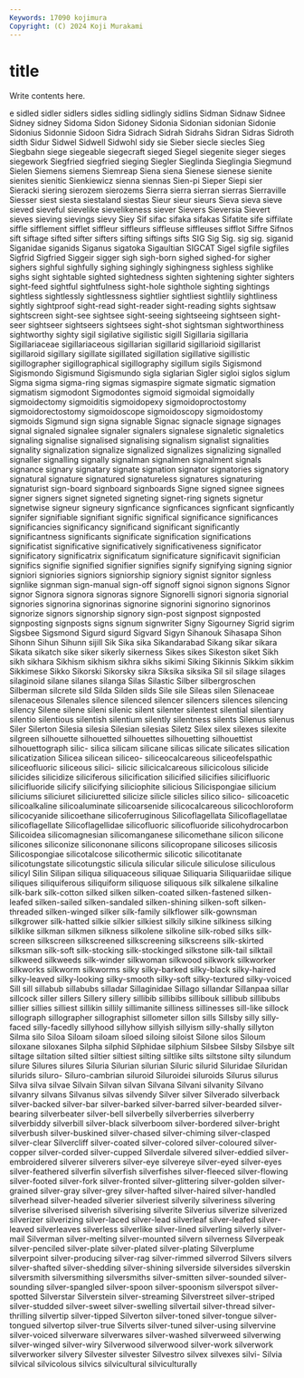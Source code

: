```yaml
---
Keywords: 17090 kojimura
Copyright: (C) 2024 Koji Murakami
---
```


# title

Write contents here.



e sidled sidler sidlers sidles sidling sidlingly sidlins
Sidman Sidnaw Sidnee Sidney sidney Sidoma Sidon Sidoney Sidonia Sidonian
sidonian Sidonie Sidonius Sidonnie Sidoon Sidra Sidrach Sidrah Sidrahs Sidran
Sidras Sidroth sidth Sidur Sidwel Sidwell Sidwohl sidy sie Sieber
siecle siecles Sieg Siegbahn siege siegeable siegecraft sieged Siegel siegenite
sieger sieges siegework Siegfried siegfried sieging Siegler Sieglinda Sieglingia Siegmund
Sielen Siemens siemens Siemreap Siena siena Sienese sienese sienite sienites
sienitic Sienkiewicz sienna siennas Sien-pi Sieper Siepi sier Sieracki siering
sierozem sierozems Sierra sierra sierran sierras Sierraville Siesser siest siesta
siestaland siestas Sieur sieur sieurs Sieva sieva sieve sieved sieveful
sievelike sievelikeness siever Sievers Sieversia Sievert sieves sieving sievings sievy
Siey Sif sifac sifaka sifakas Sifatite sife siffilate siffle sifflement
sifflet siffleur siffleurs siffleuse siffleuses sifflot Siffre Sifnos sift siftage
sifted sifter sifters sifting siftings sifts SIG Sig Sig. sig
sig. siganid Siganidae siganids Siganus sigatoka Sigaultian SIGCAT Sigel sigfile
sigfiles Sigfrid Sigfried Siggeir sigger sigh sigh-born sighed sighed-for sigher
sighers sighful sighfully sighing sighingly sighingness sighless sighlike sighs sight
sightable sighted sightedness sighten sightening sighter sighters sight-feed sightful sightfulness
sight-hole sighthole sighting sightings sightless sightlessly sightlessness sightlier sightliest sightlily
sightliness sightly sightproof sight-read sight-reader sight-reading sights sightsaw sightscreen sight-see
sightsee sight-seeing sightseeing sightseen sight-seer sightseer sightseers sightsees sight-shot sightsman
sightworthiness sightworthy sighty sigil sigilative sigilistic sigill Sigillaria sigillaria Sigillariaceae
sigillariaceous sigillarian sigillarid sigillarioid sigillarist sigillaroid sigillary sigillate sigillated sigillation
sigillative sigillistic sigillographer sigillographical sigillography sigillum sigils Sigismond Sigismondo Sigismund
Sigismundo sigla siglarian Sigler sigloi siglos siglum Sigma sigma sigma-ring
sigmas sigmaspire sigmate sigmatic sigmation sigmatism sigmodont Sigmodontes sigmoid sigmoidal
sigmoidally sigmoidectomy sigmoiditis sigmoidopexy sigmoidoproctostomy sigmoidorectostomy sigmoidoscope sigmoidoscopy sigmoidostomy sigmoids
Sigmund sign signa signable Signac signacle signage signages signal signaled
signalee signaler signalers signalese signaletic signaletics signaling signalise signalised signalising
signalism signalist signalities signality signalization signalize signalized signalizes signalizing signalled
signaller signalling signally signalman signalmen signalment signals signance signary signatary
signate signation signator signatories signatory signatural signature signatured signatureless signatures
signaturing signaturist sign-board signboard signboards Signe signed signee signees signer
signers signet signeted signeting signet-ring signets signetur signetwise signeur signeury
signficance signficances signficant signficantly signifer signifiable signifiant signific significal significance
significances significancies significancy significand significant significantly significantness significants significate signification
significations significatist significative significatively significativeness significator significatory significatrix significatum significature
significavit significian significs signifie signified signifier signifies signify signifying signing
signior signiori signiories signiors signiorship signiory signist signitor signless signlike
signman sign-manual sign-off signoff signoi signon signons Signor signor Signora
signora signoras signore Signorelli signori signoria signorial signories signorina signorinas
signorine signorini signorino signorinos signorize signors signorship signory sign-post signpost
signposted signposting signposts signs signum signwriter Signy Sigourney Sigrid sigrim
Sigsbee Sigsmond Sigurd sigurd Sigvard Sigyn Sihanouk Sihasapa Sihon Sihonn
Sihun Sihunn sijill Sik Sika sika Sikandarabad Sikang sikar sikara
Sikata sikatch sike siker sikerly sikerness Sikes sikes Sikeston siket
Sikh sikh sikhara Sikhism sikhism sikhra sikhs sikimi Siking Sikinnis
Sikkim sikkim Sikkimese Sikko Sikorski Sikorsky sikra Siksika siksika Sil
sil silage silages silaginoid silane silanes silanga Silas Silastic Silber
silbergroschen Silberman silcrete sild Silda Silden silds Sile sile Sileas
silen Silenaceae silenaceous Silenales silence silenced silencer silencers silences silencing
silency Silene silene sileni silenic silent silenter silentest silential silentiary
silentio silentious silentish silentium silently silentness silents Silenus silenus Siler
Silerton Silesia silesia Silesian silesias Siletz Silex silex silexes silexite
silgreen silhouette silhouetted silhouettes silhouetting silhouettist silhouettograph silic- silica silicam
silicane silicas silicate silicates silication silicatization Silicea silicean siliceo- siliceocalcareous
siliceofelspathic siliceofluoric siliceous silici- silicic silicicalcareous silicicolous silicide silicides silicidize
siliciferous silicification silicified silicifies silicifluoric silicifluoride silicify silicifying siliciophite silicious
Silicispongiae silicium siliciums siliciuret siliciuretted silicize silicle silicles silico silico-
silicoacetic silicoalkaline silicoaluminate silicoarsenide silicocalcareous silicochloroform silicocyanide silicoethane silicoferruginous Silicoflagellata
Silicoflagellatae silicoflagellate Silicoflagellidae silicofluoric silicofluoride silicohydrocarbon Silicoidea silicomagnesian silicomanganese silicomethane
silicon silicone silicones siliconize silicononane silicons silicopropane silicoses silicosis Silicospongiae
silicotalcose silicothermic silicotic silicotitanate silicotungstate silicotungstic silicula silicular silicule siliculose
siliculous silicyl Silin Silipan siliqua siliquaceous siliquae Siliquaria Siliquariidae silique
siliques siliquiferous siliquiform siliquose siliquous silk silkalene silkaline silk-bark silk-cotton
silked silken silken-coated silken-fastened silken-leafed silken-sailed silken-sandaled silken-shining silken-soft silken-threaded
silken-winged silker silk-family silkflower silk-gownsman silkgrower silk-hatted silkie silkier silkiest
silkily silkine silkiness silking silklike silkman silkmen silkness silkolene silkoline
silk-robed silks silk-screen silkscreen silkscreened silkscreening silkscreens silk-skirted silksman silk-soft
silk-stocking silk-stockinged silkstone silk-tail silktail silkweed silkweeds silk-winder silkwoman silkwood
silkwork silkworker silkworks silkworm silkworms silky silky-barked silky-black silky-haired silky-leaved
silky-looking silky-smooth silky-soft silky-textured silky-voiced Sill sill sillabub sillabubs silladar
Sillaginidae Sillago sillandar Sillanpaa sillar sillcock siller sillers Sillery sillery
sillibib sillibibs sillibouk sillibub sillibubs sillier sillies silliest sillikin sillily
sillimanite silliness sillinesses sill-like sillock sillograph sillographer sillographist sillometer sillon
sills Sillsby silly silly-faced silly-facedly sillyhood sillyhow sillyish sillyism silly-shally
sillyton Silma silo Siloa Siloam siloam siloed siloing siloist Silone
silos Siloum siloxane siloxanes Silpha silphid Silphidae silphium Silsbee Silsby
Silsbye silt siltage siltation silted siltier siltiest silting siltlike silts
siltstone silty silundum silure Silures silures Siluria Silurian silurian Siluric
silurid Siluridae Siluridan silurids siluro- Siluro-cambrian siluroid Siluroidei siluroids Silurus
silurus Silva silva silvae Silvain Silvan silvan Silvana Silvani silvanity
Silvano silvanry silvans Silvanus silvas silvendy Silver silver Silverado silverback
silver-backed silver-bar silver-barked silver-barred silver-bearded silver-bearing silverbeater silver-bell silverbelly silverberries
silverberry silverbiddy silverbill silver-black silverboom silver-bordered silver-bright silverbush silver-buskined silver-chased
silver-chiming silver-clasped silver-clear Silvercliff silver-coated silver-colored silver-coloured silver-copper silver-corded silver-cupped
Silverdale silvered silver-eddied silver-embroidered silverer silverers silver-eye silvereye silver-eyed silver-eyes
silver-feathered silverfin silverfish silverfishes silver-fleeced silver-flowing silver-footed silver-fork silver-fronted silver-glittering
silver-golden silver-grained silver-gray silver-grey silver-hafted silver-haired silver-handled silverhead silver-headed silverier
silveriest silverily silveriness silvering silverise silverised silverish silverising silverite Silverius
silverize silverized silverizer silverizing silver-laced silver-lead silverleaf silver-leafed silver-leaved silverleaves
silverless silverlike silver-lined silverling silverly silver-mail Silverman silver-melting silver-mounted silvern
silverness Silverpeak silver-penciled silver-plate silver-plated silver-plating Silverplume silverpoint silver-producing silver-rag
silver-rimmed silverrod Silvers silvers silver-shafted silver-shedding silver-shining silverside silversides silverskin
silversmith silversmithing silversmiths silver-smitten silver-sounded silver-sounding silver-spangled silver-spoon silver-spoonism silverspot
silver-spotted Silverstar Silverstein silver-streaming Silverstreet silver-striped silver-studded silver-sweet silver-swelling silvertail
silver-thread silver-thrilling silvertip silver-tipped Silverton silver-toned silver-tongue silver-tongued silvertop silver-true
Silverts silver-tuned silver-using silvervine silver-voiced silverware silverwares silver-washed silverweed silverwing
silver-winged silver-wiry Silverwood silverwood silver-work silverwork silverworker silvery Silvester silvester
Silvestro silvex silvexes silvi- Silvia silvical silvicolous silvics silvicultural silviculturally
